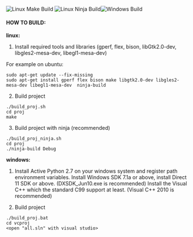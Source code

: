 ![Linux Make Build](https://github.com/onecoolx/davinci/workflows/Linux%20Make%20Build/badge.svg) ![Linux Ninja Build](https://github.com/onecoolx/davinci/workflows/Linux%20Ninja%20Build/badge.svg)![Windows Build](https://github.com/onecoolx/davinci/workflows/Windows%20Build/badge.svg)

#### HOW TO BUILD:

**linux:**

1. Install required tools and libraries (gperf, flex, bison, libGtk2.0-dev, libgles2-mesa-dev, libegl1-mesa-dev)

For example on ubuntu:

```
sudo apt-get update --fix-missing
sudo apt-get install gperf flex bison make libgtk2.0-dev libgles2-mesa-dev libegl1-mesa-dev  ninja-build
```

2. Build project

```
./build_proj.sh
cd proj
make
```

3. Build project with ninja (recommended)

```
./build_proj_ninja.sh
cd proj
./ninja-build Debug
```

**windows:**

1. Install Active Python 2.7 on your windows system and register path environment variables.
   Install Windows SDK 7.1a or above, install Direct 11 SDK or above. (DXSDK_Jun10.exe is recommended)
   Install the Visual C++  which the standard C99 support at least. (Visual C++ 2010 is recommended) 

2. Build project

```
./build_proj.bat
cd vcproj
<open "all.sln" with visual studio>
```

